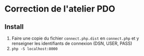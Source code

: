 # Correction de l'atelier PDO

## Install

1. Faire une copie du fichier `connect.php.dist` en `connect.php` et y renseigner les identifiants de connexion (DSN, USER, PASS) 
2. `php -S localhost:8000`